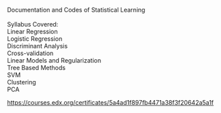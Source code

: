 Documentation and Codes of Statistical Learning \
\
Syllabus Covered:\
Linear Regression\
Logistic Regression\
Discriminant Analysis\
Cross-validation\
Linear Models and Regularization\
Tree Based Methods\
SVM\
Clustering\
PCA

https://courses.edx.org/certificates/5a4ad1f897fb4471a38f3f20642a5a1f
